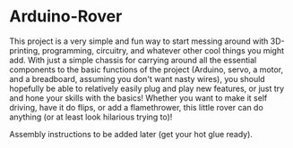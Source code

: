 # Arduino-Rover
This project is a very simple and fun way to start messing around with 3D-printing, programming, circuitry, and whatever other cool things you might add. With just a simple chassis for carrying around all the essential components to the basic functions of the project (Arduino, servo, a motor, and a breadboard, assuming you don't want nasty wires), you should hopefully be able to relatively easily plug and play new features, or just try and hone your skills with the basics! Whether you want to make it self driving, have it do flips, or add a flamethrower, this little rover can do anything (or at least look hilarious trying to)!

Assembly instructions to be added later (get your hot glue ready).
